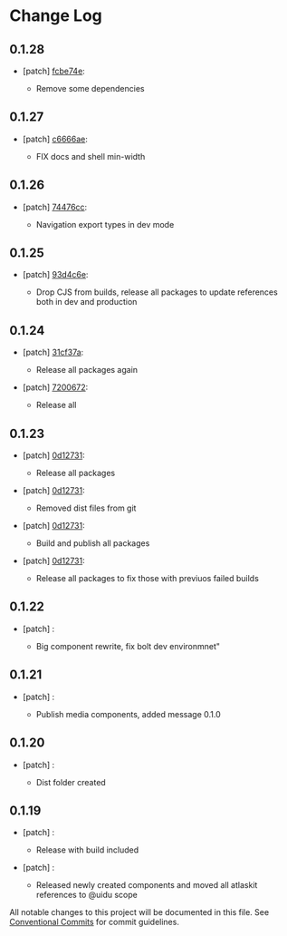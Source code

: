 # Change Log

## 0.1.28
- [patch] [fcbe74e](https://github.org/uidu-org/guidu/commits/fcbe74e):

  - Remove some dependencies

## 0.1.27
- [patch] [c6666ae](https://github.org/uidu-org/guidu/commits/c6666ae):

  - FIX docs and shell min-width

## 0.1.26
- [patch] [74476cc](https://github.org/uidu-org/guidu/commits/74476cc):

  - Navigation export types in dev mode

## 0.1.25
- [patch] [93d4c6e](https://github.org/uidu-org/guidu/commits/93d4c6e):

  - Drop CJS from builds, release all packages to update references both in dev and production

## 0.1.24
- [patch] [31cf37a](https://github.org/uidu-org/guidu/commits/31cf37a):

  - Release all packages again
- [patch] [7200672](https://github.org/uidu-org/guidu/commits/7200672):

  - Release all

## 0.1.23
- [patch] [0d12731](https://github.org/uidu-org/guidu/commits/0d12731):

  - Release all packages
- [patch] [0d12731](https://github.org/uidu-org/guidu/commits/0d12731):

  - Removed dist files from git
- [patch] [0d12731](https://github.org/uidu-org/guidu/commits/0d12731):

  - Build and publish all packages
- [patch] [0d12731](https://github.org/uidu-org/guidu/commits/0d12731):

  - Release all packages to fix those with previuos failed builds

## 0.1.22
- [patch] :

  - Big component rewrite, fix bolt dev environmnet"

## 0.1.21
- [patch] :

  - Publish media components, added message 0.1.0

## 0.1.20
- [patch] :

  - Dist folder created

## 0.1.19
- [patch] :

  - Release with build included
- [patch] :

  - Released newly created components and moved all atlaskit references to @uidu scope

All notable changes to this project will be documented in this file.
See [Conventional Commits](https://conventionalcommits.org) for commit guidelines.
